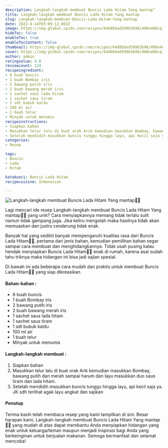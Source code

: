 ```yaml
---
description: Langkah-langkah membuat Buncis Lada Hitam Yang mantap"
title: Langkah-langkah membuat Buncis Lada Hitam Yang mantap
slug: Langkah-langkah-membuat-Buncis-Lada-Hitam-Yang-mantap
date: 2022-4-14T03:09:12.063Z
image: https://img-global.cpcdn.com/recipes/64d8b9ad59963b98/400x400cq70/photo.jpg
hideToc: false
enableToc: true
enableTocContent: false
thumbnail: https://img-global.cpcdn.com/recipes/64d8b9ad59963b98/400x400cq70/photo.jpg
cover: https://img-global.cpcdn.com/recipes/64d8b9ad59963b98/400x400cq70/photo.jpg
author: admin
ratingvalue: 4.8
reviewcount: 124
recipeingredient:
- 8 buah buncis
- 1 buah Bombay iris
- 2 bawang putih iris
- 2 buah bawang merah iris
- 1 sachet saus lada hitam
- 1 sachet saus tiram
- 1 sdt bubuk kaldu
- 100 ml air
- 1 buah telur
- Minyak untuk menumis
recipeinstructions:
- Siapkan bahan
- Masukkan telur lalu di buat orak Arik kemudian masukkan Bombay, bawang putih dan merah sampai harum dan layu masukkan duo saus tiram dan lada hitam.
- Setelah mendidih masukkan buncis tunggu hingga layu, api kecil saja ya. JK sdh terlihat agak layu angkat dan sajikan
categories:
- Resep

tags:
- Buncis
- Lada
- Hitam

katakunci: Buncis Lada Hitam
recipecuisine: Indonesian

---
```


![Langkah-langkah membuat Buncis Lada Hitam Yang mantap👩‍🍳](https://img-global.cpcdn.com/recipes/64d8b9ad59963b98/400x400cq70/photo.jpg)

Lagi mencari ide resep Langkah-langkah membuat Buncis Lada Hitam Yang mantap👩‍🍳 yang unik? Cara menyiapkannya memang tidak terlalu sulit namun tidak gampang juga. Jika keliru mengolah maka hasilnya tidak akan memuaskan dan justru cenderung tidak enak.

Banyak hal yang sedikit banyak mempengaruhi kualitas rasa dari Buncis Lada Hitam👩‍🍳, pertama dari jenis bahan, kemudian pemilihan bahan segar sampai cara membuat dan menghidangkannya. Tidak usah pusing kalau hendak menyiapkan Buncis Lada Hitam👩‍🍳 enak di rumah, karena asal sudah tahu triknya maka hidangan ini bisa jadi sajian spesial.

Di bawah ini ada beberapa cara mudah dan praktis untuk membuat Buncis Lada Hitam👩‍🍳 yang siap dikreasikan.

<!--inarticleads1-->

#### Bahan-bahan :

- 8 buah buncis
- 1 buah Bombay iris
- 2 bawang putih iris
- 2 buah bawang merah iris
- 1 sachet saus lada hitam
- 1 sachet saus tiram
- 1 sdt bubuk kaldu
- 100 ml air
- 1 buah telur
- Minyak untuk menumis

<!--inarticleads2-->

#### Langkah-langkah membuat :

1. Siapkan bahan
1. Masukkan telur lalu di buat orak Arik kemudian masukkan Bombay, bawang putih dan merah sampai harum dan layu masukkan duo saus tiram dan lada hitam.
1. Setelah mendidih masukkan buncis tunggu hingga layu, api kecil saja ya. JK sdh terlihat agak layu angkat dan sajikan

#### Penutup

Terima kasih telah membaca resep yang kami tampilkan di sini. Besar harapan kami, Langkah-langkah membuat Buncis Lada Hitam Yang mantap👩‍🍳 yang mudah di atas dapat membantu Anda menyiapkan hidangan yang enak untuk keluarga/teman maupun menjadi inspirasi bagi Anda yang berkeinginan untuk berjualan makanan. Semoga bermanfaat dan selamat mencoba!